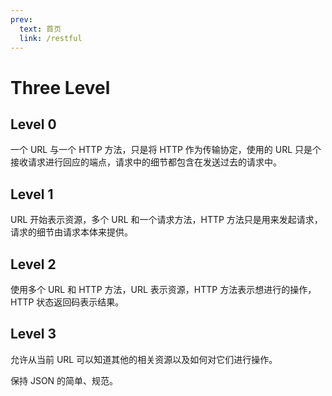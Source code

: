 ```yaml
---
prev:
  text: 首页
  link: /restful
---
```


# Three Level

## Level 0

一个 URL 与一个 HTTP 方法，只是将 HTTP 作为传输协定，使用的 URL 只是个接收请求进行回应的端点，请求中的细节都包含在发送过去的请求中。

## Level 1

URL 开始表示资源，多个 URL 和一个请求方法，HTTP 方法只是用来发起请求，请求的细节由请求本体来提供。

## Level 2

使用多个 URL 和 HTTP 方法，URL 表示资源，HTTP 方法表示想进行的操作，HTTP 状态返回码表示结果。

## Level 3

允许从当前 URL 可以知道其他的相关资源以及如何对它们进行操作。

保持 JSON 的简单、规范。
